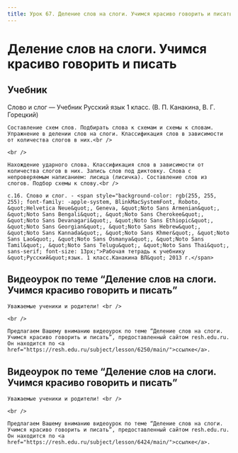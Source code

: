 ```yaml
---
title: Урок 67. Деление слов на слоги. Учимся красиво говорить и писать 
---
```


# Деление слов на слоги. Учимся красиво говорить и писать 

## Учебник

Слово и слог — Учебник Русский язык 1 класс. (В. П. Канакина, В. Г. Горецкий)

<p>
	Составление схем слов. Подбирать слова к схемам и схемы к словам. Упражнение в делении слов на слоги. Классификация слов в зависимости от количества слогов в них.<br /> 
</p>
<p>
	<br /> 
</p>
<p>
	Нахождение ударного слова. Классификация слов в зависимости от количества слогов в них. Запись слов под диктовку. Слова с непроверяемым написанием: лисица (лисичка). Составление слов из слогов. Подбор схемы к слову.<br />
</p>

<p>
	с.16. Слово и слог. - <span style="background-color: rgb(255, 255, 255); font-family: -apple-system, BlinkMacSystemFont, Roboto, &quot;Helvetica Neue&quot;, Geneva, &quot;Noto Sans Armenian&quot;, &quot;Noto Sans Bengali&quot;, &quot;Noto Sans Cherokee&quot;, &quot;Noto Sans Devanagari&quot;, &quot;Noto Sans Ethiopic&quot;, &quot;Noto Sans Georgian&quot;, &quot;Noto Sans Hebrew&quot;, &quot;Noto Sans Kannada&quot;, &quot;Noto Sans Khmer&quot;, &quot;Noto Sans Lao&quot;, &quot;Noto Sans Osmanya&quot;, &quot;Noto Sans Tamil&quot;, &quot;Noto Sans Telugu&quot;, &quot;Noto Sans Thai&quot;, sans-serif; font-size: 13px;">Рабочая тетрадь к учебнику &quot;Русский&quot;язык. 1 класс.Канакина ВЛ&quot; 2013 г.</span>
</p>

## Видеоурок по теме “Деление слов на слоги. Учимся красиво говорить и писать”

<p>
	Уважаемые ученики и родители! <br /> 
</p>
<p>
	<br /> 
</p>
<p>
	Предлагаем Вашему вниманию видеоурок по теме “Деление слов на слоги. Учимся красиво говорить и писать”, предоставленный сайтом resh.edu.ru. Он находится по <a href="https://resh.edu.ru/subject/lesson/6250/main/">ссылке</a>.
</p>

## Видеоурок по теме “Деление слов на слоги. Учимся красиво говорить и писать”

<p>
	Уважаемые ученики и родители! <br /> 
</p>
<p>
	<br /> 
</p>
<p>
	Предлагаем Вашему вниманию видеоурок по теме “Деление слов на слоги. Учимся красиво говорить и писать”, предоставленный сайтом resh.edu.ru. Он находится по <a href="https://resh.edu.ru/subject/lesson/6424/main/">ссылке</a>.
</p>
